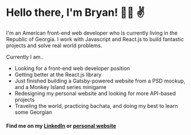 # Hello there, I'm Bryan! :man_technologist: :v:

I'm an American front-end web developer who is currently living in the Republic of Georgia. I work with Javascript and React.js to build fantastic projects and solve real world problems.

Currently I am..
  - Looking for a front-end web developer position
  - Getting better at the React.js library
  - Just finished building a Gatsby-powered website from a PSD mockup, and a Monkey Island series minigame
  - Redesigning my personal website and looking for more API-based projects
  - Traveling the world, practicing bachata, and doing my best to learn some Georgian

#### Find me on my [LinkedIn](https://www.linkedin.com/in/bfink777/) or [personal website](https://www.bryanfink.dev)

